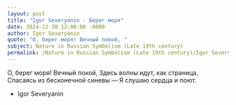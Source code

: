 ```yaml
---
layout: post
title: "Igor Severyanin - Берег моря"
date: 2024-12-30 12:00:00 -0000
author: Igor Severyanin
quote: "О, берег моря! Вечный покой, "
subject: Nature in Russian Symbolism (Late 19th century)
permalink: /Nature in Russian Symbolism (Late 19th century)/Igor Severyanin/Igor Severyanin - Берег моря
---
```


О, берег моря! Вечный покой, 
Здесь волны идут, как страница, 
Спасаясь из бесконечной синевы — 
Я слушаю сердца и поют.

- Igor Severyanin
